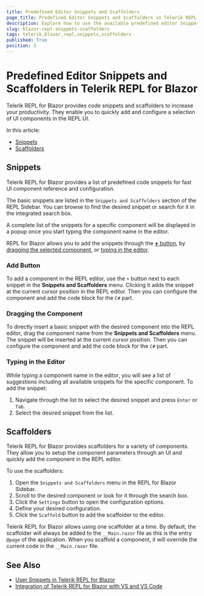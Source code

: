 ```yaml
---
title: Predefined Editor Snippets and Scaffolders
page_title: Predefined Editor Snippets and Scaffolders in Telerik REPL for Blazor
description: Explore how to use the available predefined editor Snippets and Scaffolders in Telerik REPL for Blazor
slug: blazor-repl-snippets-scaffolders
tags: telerik,blazor,repl,snippets,scaffolders
published: True
position: 5
---
```


# Predefined Editor Snippets and Scaffolders in Telerik REPL for Blazor

Telerik REPL for Blazor provides code snippets and scaffolders to increase your productivity. They enable you to quickly add and configure a selection of UI components in the REPL UI.

In this article:

* [Snippets](#snippets)
* [Scaffolders](#scaffolders)

## Snippets

Telerik REPL for Blazor provides a list of predefined code snippets for fast UI component reference and configuration.

The basic snippets are listed in the `Snippets and Scaffolders` section of the REPL Sidebar. You can browse to find the desired snippet or search for it in the integrated search box.

A complete list of the snippets for a specific component will be displayed in a popup once you start typing the component name in the editor.

REPL for Blazor allows you to add the snippets through the [**+** button](#add-button), by [dragging the selected component](#dragging-the-component), or [typing in the editor](#typing-in-the-editor).

### Add Button

To add a component in the REPL editor, use the `+` button next to each snippet in the **Snippets and Scaffolders** menu. Clicking it adds the snippet at the current cursor position in the REPL editor. Then you can configure the component and add the code block for the `C#` part.

### Dragging the Component

To directly insert a basic snippet with the desired component into the REPL editor, drag the component name from the **Snippets and Scaffolders** menu. The snippet will be inserted at the current cursor position. Then you can configure the component and add the code block for the `C#` part.

### Typing in the Editor

While typing a component name in the editor, you will see a list of suggestions including all available snippets for the specific component. To add the snippet:

1. Navigate through the list to select the desired snippet and press `Enter` or `Tab`. 
1. Select the desired snippet from the list.


## Scaffolders

Telerik REPL for Blazor provides scaffolders for a variety of components. They allow you to setup the component parameters through an UI and quickly add the component in the REPL editor.

To use the scaffolders:

1. Open the `Snippets and Scaffolders` menu in the REPL for Blazor Sidebar.
1. Scroll to the desired component or look for it through the search box.
1. Click the `Settings` button to open the configuration options.
1. Define your desired configuration.
1. Click the `Scaffold` button to add the scaffolder to the editor.


Telerik REPL for Blazor allows using one scaffolder at a time. By default, the scaffolder will always be added to the `__Main.razor` file as this is the entry `@page` of the application. When you scaffold a component, it will override the current code in the `__Main.razor` file.

## See Also

* [User Snippets in Telerik REPL for Blazor](slug://blazor-repl-user-snippets)
* [Integration of Telerik REPL for Blazor with VS and VS Code](slug://blazor-repl-integration)